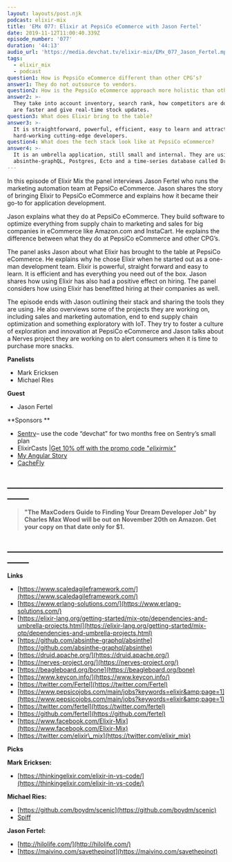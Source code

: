 ```yaml
---
layout: layouts/post.njk
podcast: elixir-mix
title: 'EMx 077: Elixir at PepsiCo eCommerce with Jason Fertel'
date: 2019-11-12T11:00:40.339Z
episode_number: '077'
duration: '44:13'
audio_url: 'https://media.devchat.tv/elixir-mix/EMx_077_Jason_Fertel.mp3'
tags:
  - elixir_mix
  - podcast
question1: How is PepsiCo eCommerce different than other CPG’s?
answer1: They do not outsource to vendors.
question2: How is the PepsiCo eCommerce approach more holistic than other CPG’s?
answer2: >-
  They take into account inventory, search rank, how competitors are doing, they
  are faster and give real-time stock updates.
question3: What does Elixir bring to the table?
answer3: >-
  It is straightforward, powerful, efficient, easy to learn and attracts
  hard-working cutting-edge developers. 
question4: What does the tech stack look like at PepsiCo eCommerce?
answer4: >-
  It is an umbrella application, still small and internal. They are using
  absinthe-graphQL, Postgres, Ecto and a time-series database called Druid.
---
```

In this episode of Elixir Mix the panel interviews Jason Fertel who runs the marketing automation team at PepsiCo eCommerce. Jason shares the story of bringing Elixir to PepsiCo eCommerce and explains how it became their go-to for application development. 

 Jason explains what they do at PepsiCo eCommerce. They build software to optimize everything from supply chain to marketing and sales for big companies in eCommerce like Amazon.com and InstaCart. He explains the difference between what they do at PepsiCo eCommerce and other CPG’s.
 
The panel asks Jason about what Elixir has brought to the table at PepsiCo eCommerce. He explains why he chose Elixir when he started out as a one-man development team. Elixir is powerful, straight forward and easy to learn. It is efficient and has everything you need out of the box. Jason shares how using Elixir has also had a positive effect on hiring. The panel considers how using Elixir has benefitted hiring at their companies as well. 

The episode ends with Jason outlining their stack and sharing the tools they are using. He also overviews some of the projects they are working on, including sales and marketing automation, end to end supply chain optimization and something exploratory with IoT. They try to foster a culture of exploration and innovation at PepsiCo eCommerce and Jason talks about a Nerves project they are working on to alert consumers when it is time to purchase more snacks. 


**Panelists**

- Mark Ericksen
- Michael Ries

**Guest**

- Jason Fertel

**Sponsors  **

- [Sentry](http://sentry.io/)– use the code “devchat” for two months free on Sentry’s small plan
- ElixirCasts |[Get 10% off with the promo code &quot;](https://elixircasts.io/)[_elixirmix&quot;_](https://elixircasts.io/)
- [My Angular Story](https://devchat.tv/my-angular-story/)
- [CacheFly](https://www.cachefly.com/)

## **\_\_\_\_\_\_\_\_\_\_\_\_\_\_\_\_\_\_\_\_\_\_\_\_\_\_\_\_\_\_\_\_\_\_\_\_\_\_\_\_\_\_\_\_\_\_\_\_\_\_\_\_\_\__**

> **"The MaxCoders Guide to Finding Your Dream Developer Job" by Charles Max Wood will be out on November 20th on Amazon.  Get your copy on that date only for $1.**

## **\_\_\_\_\_\_\_\_\_\_\_\_\_\_\_\_\_\_\_\_\_\_\_\_\_\_\_\_\_\_\_\_\_\_\_\_\_\_\_\_\_\_\_\_\_\_\_\_\_\_\_\_\_\__**

**Links**

- [https://www.scaledagileframework.com/](https://www.scaledagileframework.com/)
- [https://www.erlang-solutions.com/](https://www.erlang-solutions.com/)
- [https://elixir-lang.org/getting-started/mix-otp/dependencies-and-umbrella-projects.html](https://elixir-lang.org/getting-started/mix-otp/dependencies-and-umbrella-projects.html)
- [https://github.com/absinthe-graphql/absinthe](https://github.com/absinthe-graphql/absinthe)
- [https://druid.apache.org/](https://druid.apache.org/)
- [https://nerves-project.org/](https://nerves-project.org/)
- [https://beagleboard.org/bone](https://beagleboard.org/bone)
- [https://www.keycon.info/](https://www.keycon.info/)
- [https://twitter.com/Fertel](https://twitter.com/Fertel)
- [https://www.pepsicojobs.com/main/jobs?keywords=elixir&amp;page=1](https://www.pepsicojobs.com/main/jobs?keywords=elixir&amp;page=1)
- [https://twitter.com/fertel](https://twitter.com/fertel)
- [https://github.com/fertel](https://github.com/fertel)
- [https://www.facebook.com/Elixir-Mix](https://www.facebook.com/Elixir-Mix)
- [https://twitter.com/elixir\_mix](https://twitter.com/elixir_mix)

**Picks**

**Mark Ericksen:**

- [https://thinkingelixir.com/elixir-in-vs-code/](https://thinkingelixir.com/elixir-in-vs-code/)

**Michael Ries:**

- [https://github.com/boydm/scenic](https://github.com/boydm/scenic)
-  [Spiff](https://spiff.com/)

**Jason Fertel:**

- [http://hilolife.com/](http://hilolife.com/)
- [https://maivino.com/savethepinot](https://maivino.com/savethepinot)
